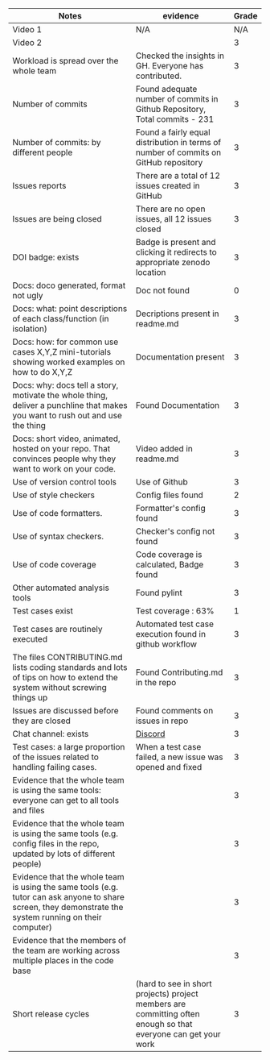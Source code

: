 | Notes                                                                                                                                                   | evidence                                                                                                       | Grade |
| ------------------------------------------------------------------------------------------------------------------------------------------------------- | -------------------------------------------------------------------------------------------------------------- | ----- |
| Video 1                                                                                                                                                 |                    N/A                                                                                         | N/A   |
| Video 2                                                                                                                                                 |                                                                                                                | 3     |
| Workload is spread over the whole team                                                                                                                  | Checked the insights in GH. Everyone has contributed.                                                          | 3     |
| Number of commits                                                                                                                                       | Found adequate number of commits in Github Repository, Total commits - 231                                     | 3     |
| Number of commits: by different people                                                                                                                  | Found a fairly equal distribution in terms of number of commits on GitHub repository                           | 3     |
| Issues reports                                                                                                                                          | There are a total of 12 issues created in GitHub                                                               | 3     |
| Issues are being closed                                                                                                                                 | There are no open issues, all 12 issues closed                                                                 | 3     |
| DOI badge: exists                                                                                                                                       | Badge is present and clicking it redirects to appropriate zenodo location                                      | 3     |
| Docs: doco generated, format not ugly                                                                                                                   | Doc not found                                                                                                  | 0     |
| Docs: what: point descriptions of each class/function (in isolation)                                                                                    | Decriptions present in readme.md                                                                               | 3     |
| Docs: how: for common use cases X,Y,Z mini-tutorials showing worked examples on how to do X,Y,Z                                                         | Documentation present                                                                                          | 3     |
| Docs: why: docs tell a story, motivate the whole thing, deliver a punchline that makes you want to rush out and use the thing                           | Found Documentation                                                                                            | 3     |
| Docs: short video, animated, hosted on your repo. That convinces people why they want to work on your code.                                             | Video added in readme.md                                                                                       | 3     |
| Use of version control tools                                                                                                                            | Use of Github                                                                                                  | 3     |
| Use of style checkers                                                                                                                                   | Config files found                                                                                             | 2     |
| Use of code formatters.                                                                                                                                 | Formatter's config found                                                                                       | 3     |
| Use of syntax checkers.                                                                                                                                 | Checker's config not found                                                                                     | 3     |
| Use of code coverage                                                                                                                                    | Code coverage is calculated, Badge found                                                                       | 3     |
| Other automated analysis tools                                                                                                                          | Found pylint                                                                                                   | 3     |
| Test cases exist                                                                                                                                        | Test coverage : 63%                                                                                            | 1     |
| Test cases are routinely executed                                                                                                                       | Automated test case execution found in github workflow                                                         | 3     |
| The files CONTRIBUTING.md lists coding standards and lots of tips on how to extend the system without screwing things up                                | Found Contributing.md in the repo                                                                              | 3     |
| Issues are discussed before they are closed                                                                                                             | Found comments on issues in repo                                                                               | 3     |
| Chat channel: exists                                                                                                                                    | [Discord](https://discord.gg/ANGKkKvmWH)                                                                        | 3     |
| Test cases: a large proportion of the issues related to handling failing cases.                                                                         | When a test case failed, a new issue was opened and fixed                                                       | 3     |
| Evidence that the whole team is using the same tools: everyone can get to all tools and files                                                           |                                                                                                                | 3     |
| Evidence that the whole team is using the same tools (e.g. config files in the repo, updated by lots of different people)                               |                                                                                                                | 3     |
| Evidence that the whole team is using the same tools (e.g. tutor can ask anyone to share screen, they demonstrate the system running on their computer) |                                                                                                                | 3     |
| Evidence that the members of the team are working across multiple places in the code base                                                               |                                                                                                                | 3     |
| Short release cycles                                                                                                                                    | (hard to see in short projects) project members are committing often enough so that everyone can get your work | 3     |